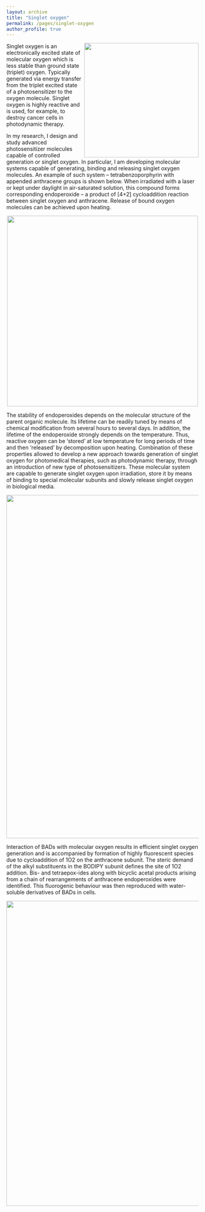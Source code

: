 ```yaml
---
layout: archive
title: "Singlet oxygen"
permalink: /pages/singlet-oxygen
author_profile: true
---
```

<img src="https://mihafil.github.io/academic/images/1O2.jpg" width="300" height="auto" align="right"/>
Singlet oxygen is an electronically excited state of molecular oxygen which is less stable than ground state (triplet) oxygen. 
Typically generated via energy transfer from the triplet excited state of a photosensitizer to the oxygen molecule. 
Singlet oxygen is highly reactive and is used, for example, to destroy cancer cells in photodynamic therapy. 


In my research, I design and study advanced photosensitizer molecules capable of controlled generation or singlet oxygen. 
In particular, I am developing molecular systems capable of generating, binding and releasing singlet oxygen molecules. 
An example of such system – tetrabenzoporphyrin with appended anthracene groups is shown below. 
When irradiated with a laser or kept under daylight in air-saturated solution, this compound forms corresponding endoperoxide – 
a product of [4+2] cycloaddition reaction between singlet oxygen and anthracene. 
Release of bound oxygen molecules can be achieved upon heating.

<div style="text-align:center"><img src="https://mihafil.github.io/academic/images/TBP-O2.jpg" style="width:500px;height:auto"></div>

The stability of endoperoxides depends on the molecular structure of the parent organic molecule. Its lifetime can be readily tuned by means of chemical modification from several hours to several days. In addition, the lifetime of the endoperoxide strongly depends on the temperature. Thus, reactive oxygen can be ‘stored’ at low temperature for long periods of time and then ‘released’ by decomposition upon heating. Combination of these properties allowed to develop a new approach towards generation of singlet oxygen for photomedical therapies, such as photodynamic therapy, through an introduction of new type of photosensitizers. These molecular system are capable to generate singlet oxygen upon irradiation, store it by means of binding to special molecular subunits and slowly release singlet oxygen in biological media.

<div style="text-align:center"><img src="https://mihafil.github.io/academic/images/pyridone-porphyrins.jpg" style="width:900px;height:auto"></div>

Interaction of BADs with molecular oxygen results in efficient singlet oxygen generation and is accompanied by formation of highly fluorescent species due to cycloaddition of 1O2 on the anthracene subunit. The steric demand of the alkyl substituents in the BODIPY subunit defines the site of 1O2 addition. Bis- and tetraepox-ides along with bicyclic acetal products arising from a chain of rearrangements of anthracene endoperoxides were identified. This fluorogenic behaviour was then reproduced with water-soluble derivatives of BADs in cells.

<div style="text-align:center"><img src="https://mihafil.github.io/academic/images/bodipy-O2.jpg" style="width:800px;height:auto"></div>


